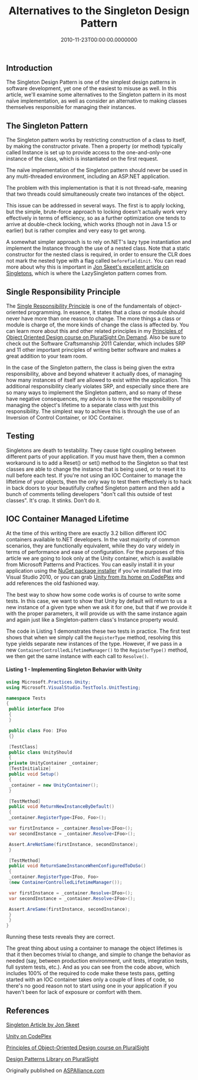 ﻿---
title: Alternatives to the Singleton Design Pattern
date: "2010-11-23T00:00:00.0000000"
description: The Singleton Design Pattern is one of the simplest and most widely known design patterns in use in software development. However, despite its simplicity, it is very easy to get wrong and the consequences of its use even when properly implemented can outweigh its benefits. It turns out there are other ways to achieve the goals of the Singleton pattern which will often prove to be simpler, safer, and more maintainable.
featuredImage: /img/alternatives-to-singleton.png
---

## Introduction

The Singleton Design Pattern is one of the simplest design patterns in software development, yet one of the easiest to misuse as well. In this article, we'll examine some alternatives to the Singleton pattern in its most naïve implementation, as well as consider an alternative to making classes themselves responsible for managing their instances.

## The Singleton Pattern

The Singleton pattern works by restricting construction of a class to itself, by making the constructor private. Then a property (or method) typically called Instance is set up to provide access to the one-and-only-one instance of the class, which is instantiated on the first request.

The naïve implementation of the Singleton pattern should never be used in any multi-threaded environment, including an ASP.NET application.

The problem with this implementation is that it is not thread-safe, meaning that two threads could simultaneously create two instances of the object.

This issue can be addressed in several ways. The first is to apply locking, but the simple, brute-force approach to locking doesn't actually work very effectively in terms of efficiency, so as a further optimization one tends to arrive at double-check locking, which works (though not in Java 1.5 or earlier) but is rather complex and very easy to get wrong.

A somewhat simpler approach is to rely on.NET's lazy type instantiation and implement the Instance through the use of a nested class. Note that a static constructor for the nested class is required, in order to ensure the CLR does not mark the nested type with a flag called `beforefieldinit`. You can read more about why this is important in [Jon Skeet's excellent article on Singletons](http://csharpindepth.com/Articles/General/Singleton.aspx), which is where the LazySingleton pattern comes from.

## Single Responsibility Principle

The [Single Responsibility Principle](https://deviq.com/principles/single-responsibility-principle) is one of the fundamentals of object-oriented programming. In essence, it states that a class or module should never have more than one reason to change. The more things a class or module is charge of, the more kinds of change the class is affected by. You can learn more about this and other related principles in my [Principles of Object Oriented Design course on PluralSight On Demand](https://www.pluralsight.com/courses/principles-oo-design). Also be sure to check out the Software Craftsmanship 2011 Calendar, which includes SRP and 11 other important principles of writing better software and makes a great addition to your team room.

In the case of the Singleton pattern, the class is being given the extra responsibility, above and beyond whatever it actually does, of managing how many instances of itself are allowed to exist within the application. This additional responsibility clearly violates SRP, and especially since there are so many ways to implement the Singleton pattern, and so many of these have negative consequences, my advice is to move the responsibility of managing the object's lifetime to a separate class with just this responsibility. The simplest way to achieve this is through the use of an Inversion of Control Container, or IOC Container.

## Testing

Singletons are death to testability. They cause tight coupling between different parts of your application. If you must have them, then a common workaround is to add a Reset() or set() method to the Singleton so that test classes are able to change the instance that is being used, or to reset it to null before each test. If you're not using an IOC Container to manage the liftetime of your objects, then the only way to test them effectively is to hack in back doors to your beautifully crafted Singleton pattern and then add a bunch of comments telling developers "don't call this outside of test classes". It's crap. It stinks. Don't do it.

## IOC Container Managed Lifetime

At the time of this writing there are exactly 3.2 billion different IOC containers available to.NET developers. In the vast majority of common scenarios, they are functionally equivalent, while they do vary widely in terms of performance and ease of configuration. For the purposes of this article we are going to look only at the Unity container, which is available from Microsoft Patterns and Practices. You can easily install it in your application using the [NuGet package installer](http://nuget.codeplex.com/) if you've installed that into Visual Studio 2010, or you can grab [Unity from its home on CodePlex](http://unity.codeplex.com/) and add references the old fashioned way.

The best way to show how some code works is of course to write some tests. In this case, we want to show that Unity by default will return to us a new instance of a given type when we ask it for one, but that if we provide it with the proper parameters, it will provide us with the same instance again and again just like a Singleton-pattern class's Instance property would.

The code in Listing 1 demonstrates these two tests in practice. The first test shows that when we simply call the `RegisterType` method, resolving this type yields separate new instances of the type. However, if we pass in a new `ContainerControlledLifetimeManager()` to the `RegisterType()` method, we then get the same instance with each call to `Resolve()`.

#### Listing 1 - Implementing Singleton Behavior with Unity

```csharp
using Microsoft.Practices.Unity;
using Microsoft.VisualStudio.TestTools.UnitTesting;

namespace Tests
{
 public interface IFoo
 {
 }

 public class Foo: IFoo
 {}

 [TestClass]
 public class UnityShould
 {
 private UnityContainer _container;
 [TestInitialize]
 public void Setup()
 {
 _container = new UnityContainer();
 }

 [TestMethod]
 public void ReturnNewInstanceByDefault()
 {
 _container.RegisterType<IFoo, Foo>();

 var firstInstance = _container.Resolve<IFoo>();
 var secondInstance = _container.Resolve<IFoo>();

 Assert.AreNotSame(firstInstance, secondInstance);
 }

 [TestMethod]
 public void ReturnSameInstanceWhenConfiguredToDoSo()
 {
 _container.RegisterType<IFoo, Foo>
 (new ContainerControlledLifetimeManager());

 var firstInstance = _container.Resolve<IFoo>();
 var secondInstance = _container.Resolve<IFoo>();

 Assert.AreSame(firstInstance, secondInstance);
 }
 }
}
```

Running these tests reveals they are correct.

The great thing about using a container to manage the object lifetimes is that it then becomes trivial to change, and simple to change the behavior as needed (say, between production environment, unit tests, integration tests, full system tests, etc.). And as you can see from the code above, which includes 100% of the required to code make these tests pass, getting started with an IOC container takes only a couple of lines of code, so there's no good reason not to start using one in your application if you haven't been for lack of exposure or comfort with them.

## References

[Singleton Article by Jon Skeet](http://csharpindepth.com/Articles/General/Singleton.aspx)

[Unity on CodePlex](http://unity.codeplex.com/)

[Principles of Object-Oriented Design course on PluralSight](https://www.pluralsight.com/courses/principles-oo-design)

[Design Patterns Library on PluralSight](https://www.pluralsight.com/courses/patterns-library)

Originally published on [ASPAlliance.com](http://aspalliance.com/2028_Alternatives_to_the_Singleton_Design_Pattern)

